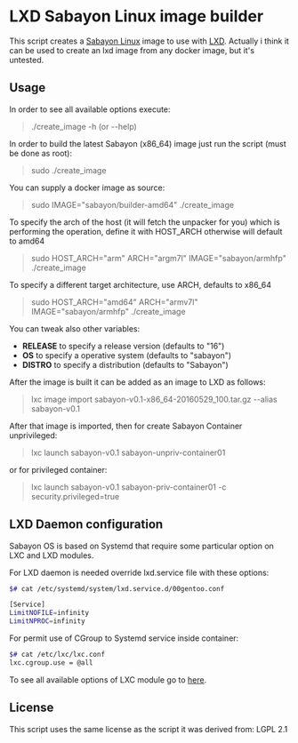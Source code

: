 
# LXD Sabayon Linux image builder

This script creates a [Sabayon Linux](https://www.sabayon.org/) image to use with [LXD](https://linuxcontainers.org/lxd/).
Actually i think it can be used to create an lxd image from any docker image, but it's untested.

## Usage

In order to see all available options execute:

>  ./create_image -h (or --help) 

In order to build the latest Sabayon (x86_64) image just run the script (must be done
as root):

>   sudo ./create_image

You can supply a docker image as source:

>   sudo IMAGE="sabayon/builder-amd64" ./create_image

To specify the arch of the host (it will fetch the unpacker for you) which is performing the operation, define it with HOST_ARCH otherwise will default to amd64

>   sudo HOST_ARCH="arm" ARCH="argm7l" IMAGE="sabayon/armhfp" ./create_image
    
To specify a different target architecture, use ARCH, defaults to x86_64

>   sudo HOST_ARCH="amd64" ARCH="armv7l" IMAGE="sabayon/armhfp" ./create_image

You can tweak also other variables:

* **RELEASE** to specify a release version (defaults to "16")
* **OS** to specify a operative system (defaults to "sabayon")
* **DISTRO** to specify a distribution (defaults to "Sabayon")

After the image is built it can be added as an image to LXD as follows:

>   lxc image import sabayon-v0.1-x86_64-20160529_100.tar.gz --alias sabayon-v0.1

After that image is imported, then for create Sabayon Container unprivileged:

>   lxc launch sabayon-v0.1 sabayon-unpriv-container01

or for privileged container:

>   lxc launch sabayon-v0.1 sabayon-priv-container01 -c security.privileged=true


## LXD Daemon configuration

Sabayon OS is based on Systemd that require some particular option on LXC and LXD modules.

For LXD daemon is needed override lxd.service file with these options:

```bash
$# cat /etc/systemd/system/lxd.service.d/00gentoo.conf 

[Service]
LimitNOFILE=infinity
LimitNPROC=infinity
```

For permit use of CGroup to Systemd service inside container:

```bash
$# cat /etc/lxc/lxc.conf 
lxc.cgroup.use = @all
```

To see all available options of LXC module go to [here](https://github.com/lxc/lxd/blob/master/doc/configuration.md).


## License

This script uses the same license as the script it was derived from: LGPL 2.1
